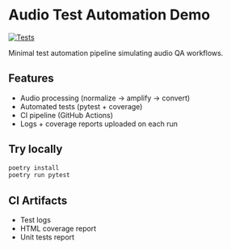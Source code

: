 # Audio Test Automation Demo

[![Tests](https://github.com/hugorouillard/audio-test-automation-demo/actions/workflows/tests.yml/badge.svg)](https://github.com/hugorouillard/audio-test-automation-demo/actions/workflows/tests.yml)

Minimal test automation pipeline simulating audio QA workflows.

## Features
- Audio processing (normalize → amplify → convert)
- Automated tests (pytest + coverage)
- CI pipeline (GitHub Actions)
- Logs + coverage reports uploaded on each run

## Try locally

```bash
poetry install
poetry run pytest
```

## CI Artifacts
- Test logs
- HTML coverage report
- Unit tests report

